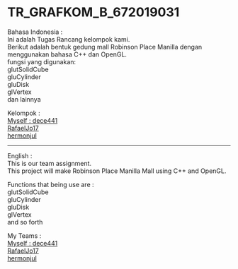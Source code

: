 # TR_GRAFKOM_B_672019031

Bahasa Indonesia :  
Ini adalah Tugas Rancang kelompok kami.  
Berikut adalah bentuk gedung mall Robinson Place Manilla dengan menggunakan bahasa C++ dan OpenGL.  
fungsi yang digunakan:  
glutSolidCube  
gluCylinder  
gluDisk  
glVertex  
dan lainnya  

Kelompok :  
[Myself : dece441](https://github.com/dece441)  
[RafaelJo17](https://github.com/RafaelJo17)  
[hermonjul](https://github.com/hermonjul)  

----
English :  
This is our team assignment.  
This project will make Robinson Place Manilla Mall using C++ and OpenGL.  
  
Functions that being use are :  
glutSolidCube  
gluCylinder  
gluDisk  
glVertex  
and so forth  

My Teams :  
[Myself : dece441](https://github.com/dece441)  
[RafaelJo17](https://github.com/RafaelJo17)  
[hermonjul](https://github.com/hermonjul)  
